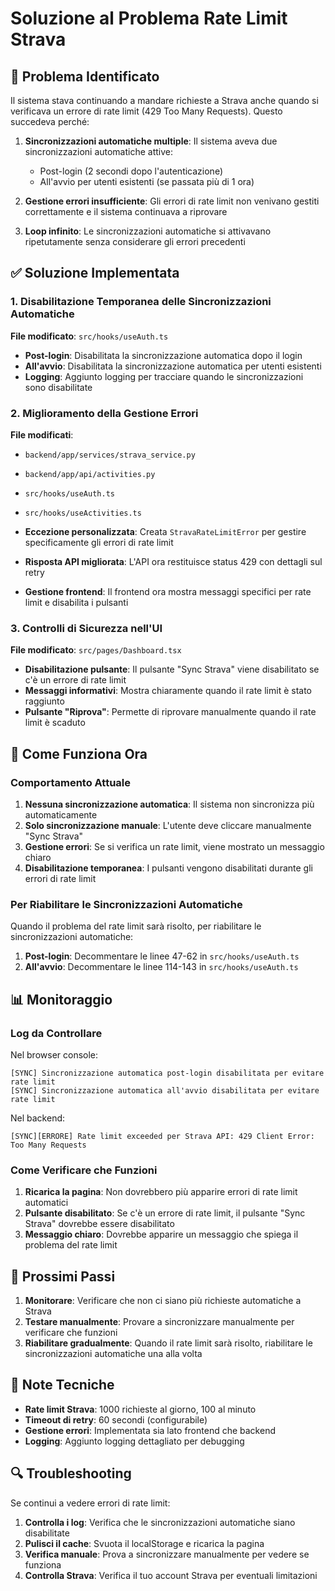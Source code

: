 # Soluzione al Problema Rate Limit Strava

## 🚨 Problema Identificato

Il sistema stava continuando a mandare richieste a Strava anche quando si verificava un errore di rate limit (429 Too Many Requests). Questo succedeva perché:

1. **Sincronizzazioni automatiche multiple**: Il sistema aveva due sincronizzazioni automatiche attive:
   - Post-login (2 secondi dopo l'autenticazione)
   - All'avvio per utenti esistenti (se passata più di 1 ora)

2. **Gestione errori insufficiente**: Gli errori di rate limit non venivano gestiti correttamente e il sistema continuava a riprovare

3. **Loop infinito**: Le sincronizzazioni automatiche si attivavano ripetutamente senza considerare gli errori precedenti

## ✅ Soluzione Implementata

### 1. Disabilitazione Temporanea delle Sincronizzazioni Automatiche

**File modificato**: `src/hooks/useAuth.ts`

- **Post-login**: Disabilitata la sincronizzazione automatica dopo il login
- **All'avvio**: Disabilitata la sincronizzazione automatica per utenti esistenti
- **Logging**: Aggiunto logging per tracciare quando le sincronizzazioni sono disabilitate

### 2. Miglioramento della Gestione Errori

**File modificati**: 
- `backend/app/services/strava_service.py`
- `backend/app/api/activities.py`
- `src/hooks/useAuth.ts`
- `src/hooks/useActivities.ts`

- **Eccezione personalizzata**: Creata `StravaRateLimitError` per gestire specificamente gli errori di rate limit
- **Risposta API migliorata**: L'API ora restituisce status 429 con dettagli sul retry
- **Gestione frontend**: Il frontend ora mostra messaggi specifici per rate limit e disabilita i pulsanti

### 3. Controlli di Sicurezza nell'UI

**File modificato**: `src/pages/Dashboard.tsx`

- **Disabilitazione pulsante**: Il pulsante "Sync Strava" viene disabilitato se c'è un errore di rate limit
- **Messaggi informativi**: Mostra chiaramente quando il rate limit è stato raggiunto
- **Pulsante "Riprova"**: Permette di riprovare manualmente quando il rate limit è scaduto

## 🔧 Come Funziona Ora

### Comportamento Attuale

1. **Nessuna sincronizzazione automatica**: Il sistema non sincronizza più automaticamente
2. **Solo sincronizzazione manuale**: L'utente deve cliccare manualmente "Sync Strava"
3. **Gestione errori**: Se si verifica un rate limit, viene mostrato un messaggio chiaro
4. **Disabilitazione temporanea**: I pulsanti vengono disabilitati durante gli errori di rate limit

### Per Riabilitare le Sincronizzazioni Automatiche

Quando il problema del rate limit sarà risolto, per riabilitare le sincronizzazioni automatiche:

1. **Post-login**: Decommentare le linee 47-62 in `src/hooks/useAuth.ts`
2. **All'avvio**: Decommentare le linee 114-143 in `src/hooks/useAuth.ts`

## 📊 Monitoraggio

### Log da Controllare

Nel browser console:
```
[SYNC] Sincronizzazione automatica post-login disabilitata per evitare rate limit
[SYNC] Sincronizzazione automatica all'avvio disabilitata per evitare rate limit
```

Nel backend:
```
[SYNC][ERRORE] Rate limit exceeded per Strava API: 429 Client Error: Too Many Requests
```

### Come Verificare che Funzioni

1. **Ricarica la pagina**: Non dovrebbero più apparire errori di rate limit automatici
2. **Pulsante disabilitato**: Se c'è un errore di rate limit, il pulsante "Sync Strava" dovrebbe essere disabilitato
3. **Messaggio chiaro**: Dovrebbe apparire un messaggio che spiega il problema del rate limit

## 🚀 Prossimi Passi

1. **Monitorare**: Verificare che non ci siano più richieste automatiche a Strava
2. **Testare manualmente**: Provare a sincronizzare manualmente per verificare che funzioni
3. **Riabilitare gradualmente**: Quando il rate limit sarà risolto, riabilitare le sincronizzazioni automatiche una alla volta

## 📝 Note Tecniche

- **Rate limit Strava**: 1000 richieste al giorno, 100 al minuto
- **Timeout di retry**: 60 secondi (configurabile)
- **Gestione errori**: Implementata sia lato frontend che backend
- **Logging**: Aggiunto logging dettagliato per debugging

## 🔍 Troubleshooting

Se continui a vedere errori di rate limit:

1. **Controlla i log**: Verifica che le sincronizzazioni automatiche siano disabilitate
2. **Pulisci il cache**: Svuota il localStorage e ricarica la pagina
3. **Verifica manuale**: Prova a sincronizzare manualmente per vedere se funziona
4. **Controlla Strava**: Verifica il tuo account Strava per eventuali limitazioni 